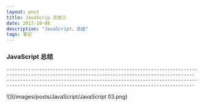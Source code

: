```yaml
---
layout: post
title: JavaScrip 总结三
date: 2017-10-08
description: "JavaScript，总结"
tags: 笔记   
---
```


### JavaScript 总结
```
-------------------------------------------------------------------------------------------------------------------------------------------
-------------------------------------------------------------------------------------------------------------------------------------------
```
![](/images/posts/JavaScript/JavaScript 03.png)
